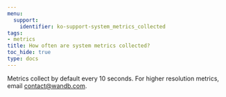 ```yaml
---
menu:
  support:
    identifier: ko-support-system_metrics_collected
tags:
- metrics
title: How often are system metrics collected?
toc_hide: true
type: docs
---
```


Metrics collect by default every 10 seconds. For higher resolution metrics, email contact@wandb.com.
